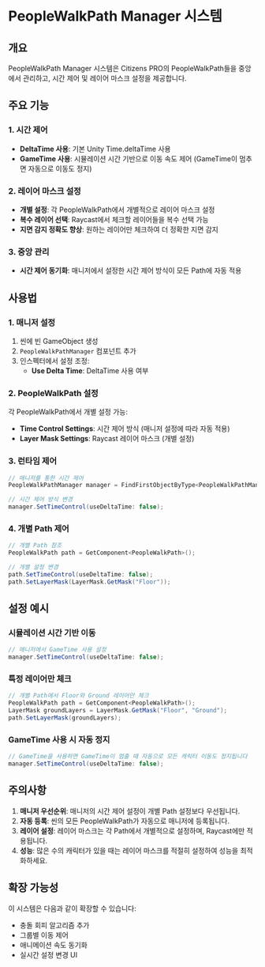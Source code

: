 # PeopleWalkPath Manager 시스템

## 개요
PeopleWalkPath Manager 시스템은 Citizens PRO의 PeopleWalkPath들을 중앙에서 관리하고, 시간 제어 및 레이어 마스크 설정을 제공합니다.

## 주요 기능

### 1. 시간 제어
- **DeltaTime 사용**: 기본 Unity Time.deltaTime 사용
- **GameTime 사용**: 시뮬레이션 시간 기반으로 이동 속도 제어 (GameTime이 멈추면 자동으로 이동도 정지)

### 2. 레이어 마스크 설정
- **개별 설정**: 각 PeopleWalkPath에서 개별적으로 레이어 마스크 설정
- **복수 레이어 선택**: Raycast에서 체크할 레이어들을 복수 선택 가능
- **지면 감지 정확도 향상**: 원하는 레이어만 체크하여 더 정확한 지면 감지

### 3. 중앙 관리
- **시간 제어 동기화**: 매니저에서 설정한 시간 제어 방식이 모든 Path에 자동 적용

## 사용법

### 1. 매니저 설정
1. 씬에 빈 GameObject 생성
2. `PeopleWalkPathManager` 컴포넌트 추가
3. 인스펙터에서 설정 조정:
   - **Use Delta Time**: DeltaTime 사용 여부

### 2. PeopleWalkPath 설정
각 PeopleWalkPath에서 개별 설정 가능:
- **Time Control Settings**: 시간 제어 방식 (매니저 설정에 따라 자동 적용)
- **Layer Mask Settings**: Raycast 레이어 마스크 (개별 설정)

### 3. 런타임 제어
```csharp
// 매니저를 통한 시간 제어
PeopleWalkPathManager manager = FindFirstObjectByType<PeopleWalkPathManager>();

// 시간 제어 방식 변경
manager.SetTimeControl(useDeltaTime: false);
```

### 4. 개별 Path 제어
```csharp
// 개별 Path 참조
PeopleWalkPath path = GetComponent<PeopleWalkPath>();

// 개별 설정 변경
path.SetTimeControl(useDeltaTime: false);
path.SetLayerMask(LayerMask.GetMask("Floor"));
```

## 설정 예시

### 시뮬레이션 시간 기반 이동
```csharp
// 매니저에서 GameTime 사용 설정
manager.SetTimeControl(useDeltaTime: false);
```

### 특정 레이어만 체크
```csharp
// 개별 Path에서 Floor와 Ground 레이어만 체크
PeopleWalkPath path = GetComponent<PeopleWalkPath>();
LayerMask groundLayers = LayerMask.GetMask("Floor", "Ground");
path.SetLayerMask(groundLayers);
```

### GameTime 사용 시 자동 정지
```csharp
// GameTime을 사용하면 GameTime이 멈출 때 자동으로 모든 캐릭터 이동도 정지됩니다
manager.SetTimeControl(useDeltaTime: false);
```

## 주의사항

1. **매니저 우선순위**: 매니저의 시간 제어 설정이 개별 Path 설정보다 우선됩니다.
2. **자동 등록**: 씬의 모든 PeopleWalkPath가 자동으로 매니저에 등록됩니다.
3. **레이어 설정**: 레이어 마스크는 각 Path에서 개별적으로 설정하며, Raycast에만 적용됩니다.
4. **성능**: 많은 수의 캐릭터가 있을 때는 레이어 마스크를 적절히 설정하여 성능을 최적화하세요.

## 확장 가능성

이 시스템은 다음과 같이 확장할 수 있습니다:
- 충돌 회피 알고리즘 추가
- 그룹별 이동 제어
- 애니메이션 속도 동기화
- 실시간 설정 변경 UI
